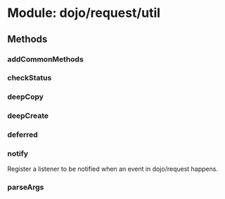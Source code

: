 # Module: dojo/request/util

## Methods

### addCommonMethods


### checkStatus


### deepCopy


### deepCreate


### deferred


### notify
Register a listener to be notified when an event
in dojo/request happens.

### parseArgs


